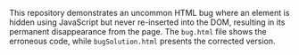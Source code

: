This repository demonstrates an uncommon HTML bug where an element is hidden using JavaScript but never re-inserted into the DOM, resulting in its permanent disappearance from the page.  The `bug.html` file shows the erroneous code, while `bugSolution.html` presents the corrected version.